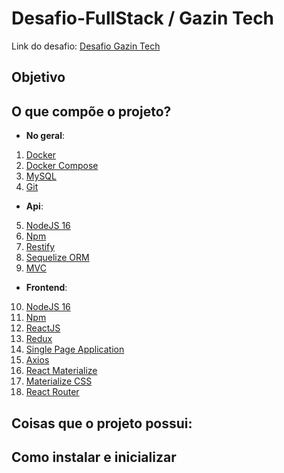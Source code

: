 [Desafio Gazin Tech]:https://github.com/gazin-tech/Desafio-FullStack

  
# Desafio-FullStack / Gazin Tech

Link do desafio: [Desafio Gazin Tech]

## Objetivo


## O que compõe o projeto?
- **No geral**:
1. [Docker](https://www.docker.com/)
2. [Docker Compose](https://docs.docker.com/compose/)
3. [MySQL](https://www.mysql.com/)
4. [Git](https://git-scm.com/)

- **Api**:
5. [NodeJS 16](https://nodejs.org/en/)
6. [Npm](https://www.npmjs.com/)
7. [Restify](http://restify.com/)
8. [Sequelize ORM](https://sequelize.org/) 
9. [MVC](https://www.devmedia.com.br/introducao-ao-padrao-mvc/29308)

- **Frontend**:
10. [NodeJS 16](https://nodejs.org/en/)
11.  [Npm](https://www.npmjs.com/)
12. [ReactJS](https://pt-br.reactjs.org/)
13. [Redux](https://redux.js.org/)
14. [Single Page Application](https://www.devmedia.com.br/ja-ouviu-falar-em-single-page-applications/39009) 
15. [Axios](https://www.npmjs.com/package/axios)
16. [React Materialize](http://react-materialize.github.io/react-materialize/?path=/story/react-materialize--welcome)
17. [Materialize CSS](https://materializecss.com/)
18. [React Router](https://reactrouter.com/docs/en/v6/getting-started/overview)

## Coisas que o projeto possui:


## Como instalar e inicializar
